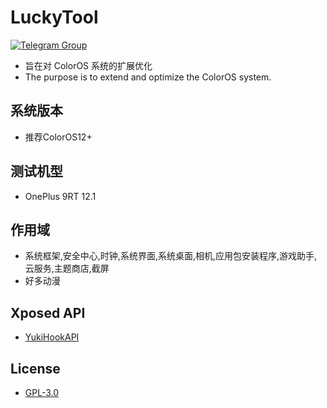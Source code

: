 # LuckyTool
[![Telegram Group](https://img.shields.io/badge/luckyzyx-Telegram-blue.svg?logo=telegram)](https://t.me/+F42pfv-c0h4zNDc9)  
- 旨在对 ColorOS 系统的扩展优化  
- The purpose is to extend and optimize the ColorOS system.


## 系统版本

- 推荐ColorOS12+


## 测试机型

- OnePlus 9RT 12.1


## 作用域

- 系统框架,安全中心,时钟,系统界面,系统桌面,相机,应用包安装程序,游戏助手,云服务,主题商店,截屏
- 好多动漫


## Xposed API

- [YukiHookAPI](https://github.com/fankes/YukiHookAPI)


## License

- [GPL-3.0](https://www.gnu.org/licenses/gpl-3.0.html)  
